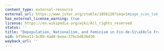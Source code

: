 ```yaml
---
content_type: external-resource
external_url: https://www.jstor.org/stable/1856120?seq=1#page_scan_tab_contents
has_external_license_warning: true
license: https://en.wikipedia.org/wiki/All_rights_reserved
status: ''
title: "Depopulation, Nationalism, and Feminism in Fin-de-Si\xE8cle France"
uid: bf94ea11-bc08-4ad0-beaa-57bcbd63bd36
wayback_url: ''
---
```

